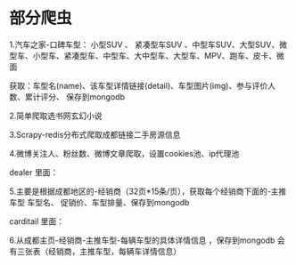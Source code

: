 # 部分爬虫
1.汽车之家-口碑车型：
小型SUV 、 紧凑型车SUV 、中型车SUV、大型SUV、微型车、小型车、紧凑型车、中型车、大中型车、大型车、MPV、跑车、皮卡、微面

获取：车型名(name)、该车型详情链接(detail)、车型图片(img)、参与评价人数、累计评分、
保存到mongodb

2.简单爬取选书网玄幻小说

3.Scrapy-redis分布式爬取成都链接二手房源信息

4.微博关注人、粉丝数、微博文章爬取，设置cookies池、ip代理池

dealer 里面：

5.主要是根据成都地区的-经销商（32页*15条/页），获取每个经销商下面的-主推车型
车型名、 促销价、车型排量、保存到mongodb

carditail 里面：

6.从成都主页-经销商-主推车型-每辆车型的具体详情信息 ，保存到mongodb 会有三张表（经销商，主推车型，每辆车详情信息）
